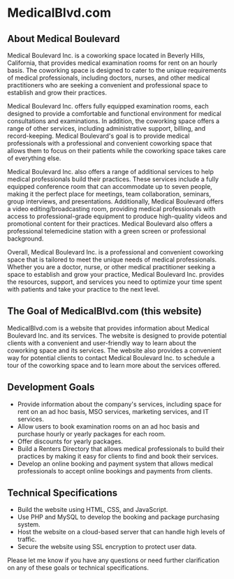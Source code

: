 # MedicalBlvd.com 

## About Medical Boulevard 
Medical Boulevard Inc. is a coworking space located in Beverly Hills, California, that provides medical examination rooms for rent on an hourly basis. The coworking space is designed to cater to the unique requirements of medical professionals, including doctors, nurses, and other medical practitioners who are seeking a convenient and professional space to establish and grow their practices.

Medical Boulevard Inc. offers fully equipped examination rooms, each designed to provide a comfortable and functional environment for medical consultations and examinations. In addition, the coworking space offers a range of other services, including administrative support, billing, and record-keeping. Medical Boulevard's goal is to provide medical professionals with a professional and convenient coworking space that allows them to focus on their patients while the coworking space takes care of everything else.

Medical Boulevard Inc. also offers a range of additional services to help medical professionals build their practices. These services include a fully equipped conference room that can accommodate up to seven people, making it the perfect place for meetings, team collaboration, seminars, group interviews, and presentations. Additionally, Medical Boulevard offers a video editing/broadcasting room, providing medical professionals with access to professional-grade equipment to produce high-quality videos and promotional content for their practices. Medical Boulevard also offers a professional telemedicine station with a green screen or professional background.

Overall, Medical Boulevard Inc. is a professional and convenient coworking space that is tailored to meet the unique needs of medical professionals. Whether you are a doctor, nurse, or other medical practitioner seeking a space to establish and grow your practice, Medical Boulevard Inc. provides the resources, support, and services you need to optimize your time spent with patients and take your practice to the next level.

## The Goal of MedicalBlvd.com (this website)
MedicalBlvd.com is a website that provides information about Medical Boulevard Inc. and its services. The website is designed to provide potential clients with a convenient and user-friendly way to learn about the coworking space and its services. The website also provides a convenient way for potential clients to contact Medical Boulevard Inc. to schedule a tour of the coworking space and to learn more about the services offered.

## Development Goals

- Provide information about the company's services, including space for rent on an ad hoc basis, MSO services, marketing services, and IT services.
- Allow users to book examination rooms on an ad hoc basis and purchase hourly or yearly packages for each room.
- Offer discounts for yearly packages.
- Build a Renters Directory that allows medical professionals to build their practices by making it easy for clients to find and book their services.
- Develop an online booking and payment system that allows medical professionals to accept online bookings and payments from clients.

## Technical Specifications

- Build the website using HTML, CSS, and JavaScript.
- Use PHP and MySQL to develop the booking and package purchasing system.
- Host the website on a cloud-based server that can handle high levels of traffic.
- Secure the website using SSL encryption to protect user data.

Please let me know if you have any questions or need further clarification on any of these goals or technical specifications.

